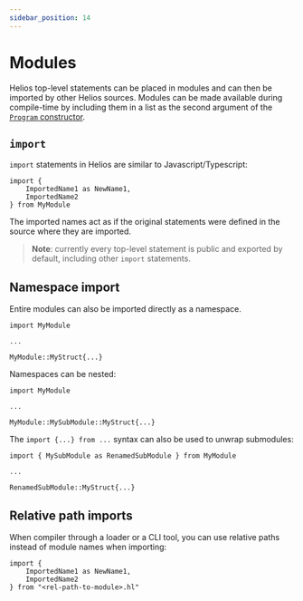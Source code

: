 ```yaml
---
sidebar_position: 14
---
```


# Modules

Helios top-level statements can be placed in modules and can then be imported by other Helios sources. Modules can be made available during compile-time by including them in a list as the second argument of the [`Program` constructor](../sdk/compiler/Program.md).

## `import`

`import` statements in Helios are similar to Javascript/Typescript:

```helios
import { 
    ImportedName1 as NewName1,
    ImportedName2
} from MyModule
```

The imported names act as if the original statements were defined in the source where they are imported.

> **Note**: currently every top-level statement is public and exported by default, including other `import` statements.

## Namespace import

Entire modules can also be imported directly as a namespace.

```helios
import MyModule

...

MyModule::MyStruct{...}
```

Namespaces can be nested:
```helios
import MyModule

...

MyModule::MySubModule::MyStruct{...}
```

The `import {...} from ...` syntax can also be used to unwrap submodules:

```helios
import { MySubModule as RenamedSubModule } from MyModule

...

RenamedSubModule::MyStruct{...}
```

## Relative path imports

When compiler through a loader or a CLI tool, you can use relative paths instead of module names when importing:

```helios
import { 
    ImportedName1 as NewName1,
    ImportedName2
} from "<rel-path-to-module>.hl"
```